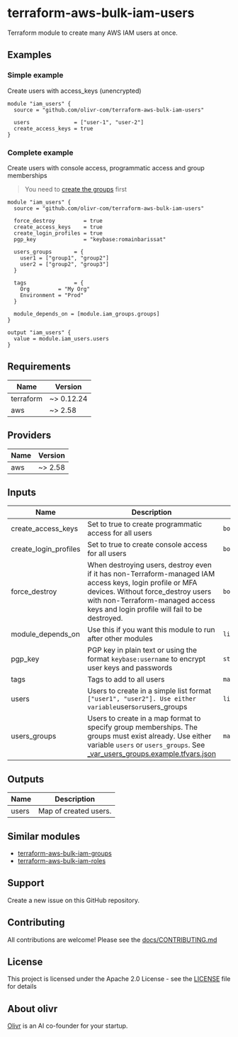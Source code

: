 # terraform-aws-bulk-iam-users

Terraform module to create many AWS IAM users at once.

## Examples

### Simple example

Create users with access_keys (unencrypted)

```hcl
module "iam_users" {
  source = "github.com/olivr-com/terraform-aws-bulk-iam-users"

  users              = ["user-1", "user-2"]
  create_access_keys = true
}
```

### Complete example

Create users with console access, programmatic access and group memberships

> You need to [create the groups](https://github.com/olivr-com/terraform-aws-bulk-iam-groups) first

```hcl
module "iam_users" {
  source = "github.com/olivr-com/terraform-aws-bulk-iam-users"

  force_destroy         = true
  create_access_keys    = true
  create_login_profiles = true
  pgp_key               = "keybase:romainbarissat"

  users_groups       = {
    user1 = ["group1", "group2"]
    user2 = ["group2", "group3"]
  }

  tags               = {
    Org         = "My Org"
    Environment = "Prod"
  }

  module_depends_on = [module.iam_groups.groups]
}

output "iam_users" {
  value = module.iam_users.users
}
```

<!-- auto-terraform-docs -->
## Requirements

| Name | Version |
|------|---------|
| terraform | ~> 0.12.24 |
| aws | ~> 2.58 |

## Providers

| Name | Version |
|------|---------|
| aws | ~> 2.58 |

## Inputs

| Name | Description | Type | Default | Required |
|------|-------------|------|---------|:--------:|
| create\_access\_keys | Set to true to create programmatic access for all users | `bool` | `false` | no |
| create\_login\_profiles | Set to true to create console access for all users | `bool` | `false` | no |
| force\_destroy | When destroying users, destroy even if it has non-Terraform-managed IAM access keys, login profile or MFA devices. Without force\_destroy users with non-Terraform-managed access keys and login profile will fail to be destroyed. | `bool` | `false` | no |
| module\_depends\_on | Use this if you want this module to run after other modules | `list` | `[]` | no |
| pgp\_key | PGP key in plain text or using the format `keybase:username` to encrypt user keys and passwords | `string` | `null` | no |
| tags | Tags to add to all users | `map(string)` | `{}` | no |
| users | Users to create in a simple list format `["user1", "user2"]. Use either variable`users` or `users\_groups | `list(string)` | `[]` | no |
| users\_groups | Users to create in a map format to specify group memberships. The groups must exist already. Use either variable `users` or `users_groups`. See [\_var\_users\_groups.example.tfvars.json](\_var\_users\_groups.example.tfvars.json) | `map(list(string))` | `{}` | no |

## Outputs

| Name | Description |
|------|-------------|
| users | Map of created users. |

<!-- auto-terraform-docs -->

## Similar modules

- [terraform-aws-bulk-iam-groups](https://github.com/olivr-com/terraform-aws-bulk-iam-groups)
- [terraform-aws-bulk-iam-roles](https://github.com/olivr-com/terraform-aws-bulk-iam-roles)

<!-- auto-support -->

## Support

Create a new issue on this GitHub repository.

<!-- auto-support -->
<!-- auto-contribute -->

## Contributing

All contributions are welcome! Please see the [docs/CONTRIBUTING.md](docs/CONTRIBUTING.md)

<!-- auto-contribute -->
<!-- auto-license -->
## License

This project is licensed under the Apache 2.0 License - see the [LICENSE](LICENSE) file for details

<!-- auto-license -->
<!-- auto-about-org -->

## About olivr

[Olivr](https://olivr.com) is an AI co-founder for your startup.

<!-- auto-about-org -->

